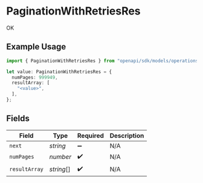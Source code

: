 # PaginationWithRetriesRes

OK

## Example Usage

```typescript
import { PaginationWithRetriesRes } from "openapi/sdk/models/operations";

let value: PaginationWithRetriesRes = {
  numPages: 999949,
  resultArray: [
    "<value>",
  ],
};
```

## Fields

| Field              | Type               | Required           | Description        |
| ------------------ | ------------------ | ------------------ | ------------------ |
| `next`             | *string*           | :heavy_minus_sign: | N/A                |
| `numPages`         | *number*           | :heavy_check_mark: | N/A                |
| `resultArray`      | *string*[]         | :heavy_check_mark: | N/A                |